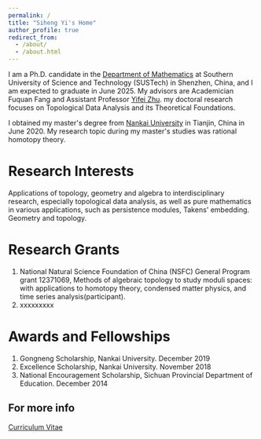 ```yaml
---
permalink: /
title: "Siheng Yi's Home"
author_profile: true
redirect_from: 
  - /about/
  - /about.html
---
```


I am a Ph.D. candidate in the [Department of Mathematics](https://math.sustech.edu.cn/) at Southern University of Science and Technology (SUSTech) in Shenzhen, China, and I am expected to graduate in June 2025. 
My advisors are  Academician  Fuquan Fang and Assistant Professor [Yifei Zhu](https://yifeizhu.github.io). 
my doctoral research focuses on ​Topological Data Analysis and its Theoretical Foundations.

I obtained my master's degree from [Nankai University](https://math.nankai.edu.cn/) in Tianjin, China in June 2020. 
My research topic during my master's studies was rational homotopy theory.




Research Interests
======
Applications of topology, geometry and algebra to interdisciplinary research, especially topological data analysis, as well as pure mathematics in various applications, such as persistence modules, Takens' embedding. 
Geometry and topology.


Research Grants
======
1. National Natural Science Foundation of China (NSFC) General Program grant 12371069, Methods of algebraic topology to study moduli spaces: with applications to homotopy theory, condensed matter physics, and time series analysis(participant).
1. xxxxxxxxx


Awards and Fellowships
======
1. Gongneng Scholarship, Nankai University. December 2019
2. Excellence Scholarship, Nankai University. November 2018
3. National Encouragement Scholarship, Sichuan Provincial Department of Education. December 2014



For more info
------
[Curriculum Vitae](http://sihengyi.github.io/files/CV.pdf)
